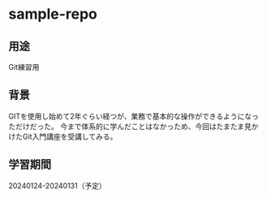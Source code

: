 # sample-repo

## 用途
Git練習用

## 背景
GITを使用し始めて2年ぐらい経つが、業務で基本的な操作ができるようになっただけだった。
今まで体系的に学んだことはなかっため、今回はたまたま見かけたGit入門講座を受講してみる。

## 学習期間
20240124-20240131（予定）
